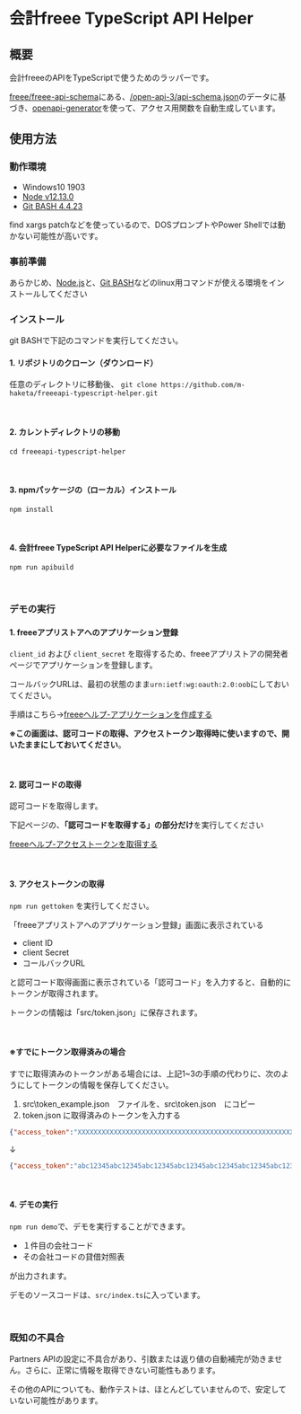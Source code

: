 # 会計freee TypeScript API Helper
## 概要
会計freeeのAPIをTypeScriptで使うためのラッパーです。

[freee/freee-api-schema](https://github.com/freee/freee-api-schema/)にある、[/open-api-3/api-schema.json](https://github.com/freee/freee-api-schema/tree/master/open-api-3)のデータに基づき、[openapi-generator](https://github.com/OpenAPITools/openapi-generator)を使って、アクセス用関数を自動生成しています。

## 使用方法
### 動作環境
- Windows10 1903
- [Node v12.13.0](https://nodejs.org/ja/)
- [Git BASH 4.4.23](https://gitforwindows.org/)

find xargs patchなどを使っているので、DOSプロンプトやPower Shellでは動かない可能性が高いです。

### 事前準備
あらかじめ、[Node.js](https://nodejs.org/ja/)と、[Git BASH](https://gitforwindows.org/)などのlinux用コマンドが使える環境をインストールしてください

### インストール

git BASHで下記のコマンドを実行してください。

#### 1. リポジトリのクローン（ダウンロード）
任意のディレクトリに移動後、
`git clone https://github.com/m-haketa/freeeapi-typescript-helper.git`

<br>

#### 2. カレントディレクトリの移動
`cd freeeapi-typescript-helper`

<br>

#### 3. npmパッケージの（ローカル）インストール
`npm install`

<br>

#### 4. 会計freee TypeScript API Helperに必要なファイルを生成 
`npm run apibuild`

<br>

### デモの実行
#### 1. freeeアプリストアへのアプリケーション登録

`client_id` および `client_secret` を取得するため、freeeアプリストアの開発者ページでアプリケーションを登録します。

コールバックURLは、最初の状態のまま`urn:ietf:wg:oauth:2.0:oob`にしておいてください。

手順はこちら→[freeeヘルプ-アプリケーションを作成する](https://app.secure.freee.co.jp/developers/tutorials/2-%E3%82%A2%E3%83%97%E3%83%AA%E3%82%B1%E3%83%BC%E3%82%B7%E3%83%A7%E3%83%B3%E3%82%92%E4%BD%9C%E6%88%90%E3%81%99%E3%82%8B)

**※この画面は、認可コードの取得、アクセストークン取得時に使いますので、開いたままにしておいてください**。

<br>

#### 2. 認可コードの取得
認可コードを取得します。

下記ページの、**「認可コードを取得する」の部分だけ**を実行してください

[freeeヘルプ-アクセストークンを取得する](https://app.secure.freee.co.jp/developers/tutorials/3-アクセストークンを取得する#認可コードを取得する)

<br>

#### 3. アクセストークンの取得

`npm run gettoken` を実行してください。

「freeeアプリストアへのアプリケーション登録」画面に表示されている
- client ID
- client Secret
- コールバックURL

と認可コード取得画面に表示されている「認可コード」を入力すると、自動的にトークンが取得されます。

トークンの情報は「src/token.json」に保存されます。

<br>

#### ※すでにトークン取得済みの場合
すでに取得済みのトークンがある場合には、上記1~3の手順の代わりに、次のようにしてトークンの情報を保存してください。

1. src\token_example.json　ファイルを、src\token.json　にコピー
2. token.json に取得済みのトークンを入力する

```json
{"access_token":"XXXXXXXXXXXXXXXXXXXXXXXXXXXXXXXXXXXXXXXXXXXXXXXXXXXXXXXXXXXXXXXX"}
```
↓
```json
{"access_token":"abc12345abc12345abc12345abc12345abc12345abc12345abc12345abc12345"}
```

<br>

#### 4. デモの実行

`npm run demo`で、デモを実行することができます。

- １件目の会社コード
- その会社コードの貸借対照表

が出力されます。

デモのソースコードは、`src/index.ts`に入っています。

<br>

### 既知の不具合

Partners APIの設定に不具合があり、引数または返り値の自動補完が効きません。さらに、正常に情報を取得できない可能性もあります。

その他のAPIについても、動作テストは、ほとんどしていませんので、安定していない可能性があります。